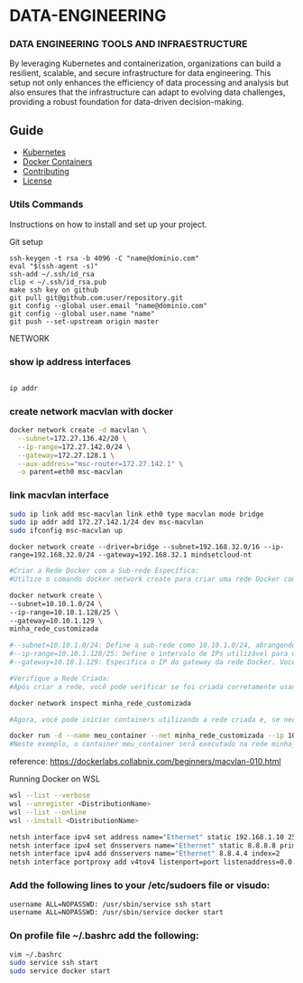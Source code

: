 # DATA-ENGINEERING
### DATA ENGINEERING TOOLS AND INFRAESTRUCTURE

By leveraging Kubernetes and containerization, organizations can build a resilient, scalable, and secure infrastructure for data engineering. This setup not only enhances the efficiency of data processing and analysis but also ensures that the infrastructure can adapt to evolving data challenges, providing a robust foundation for data-driven decision-making.

## Guide

- [Kubernetes](https://github.com/nathanmsc/DATA-ENGINEERING/blob/main/KUBERNETES/README.md)
- [Docker Containers](https://github.com/nathanmsc/DATA-ENGINEERING/tree/main/DOCKER)
- [Contributing](#contributing)
- [License](#license)

### Utils Commands

Instructions on how to install and set up your project.

Git setup
```
ssh-keygen -t rsa -b 4096 -C "name@dominio.com"
eval "$(ssh-agent -s)"
ssh-add ~/.ssh/id_rsa
clip < ~/.ssh/id_rsa.pub
make ssh key on github
git pull git@github.com:user/repository.git
git config --global user.email "name@dominio.com"
git config --global user.name "name"
git push --set-upstream origin master
```

NETWORK

### show ip address interfaces
```sh

ip addr

```
### create network macvlan with docker
```sh
docker network create -d macvlan \
  --subnet=172.27.136.42/20 \
  --ip-range=172.27.142.0/24 \
  --gateway=172.27.128.1 \
  --aux-address="msc-router=172.27.142.1" \
  -o parent=eth0 msc-macvlan

```
### link macvlan interface
```sh
sudo ip link add msc-macvlan link eth0 type macvlan mode bridge
sudo ip addr add 172.27.142.1/24 dev msc-macvlan
sudo ifconfig msc-macvlan up
```

```
docker network create --driver=bridge --subnet=192.168.32.0/16 --ip-range=192.168.32.0/24 --gateway=192.168.32.1 mindsetcloud-nt
```

```bash
#Criar a Rede Docker com a Sub-rede Específica:
#Utilize o comando docker network create para criar uma rede Docker com o intervalo de IPs desejado:

docker network create \
--subnet=10.10.1.0/24 \
--ip-range=10.10.1.128/25 \
--gateway=10.10.1.129 \
minha_rede_customizada

#--subnet=10.10.1.0/24: Define a sub-rede como 10.10.1.0/24, abrangendo todos os IPs de 10.10.1.1 a 10.10.1.254.
#--ip-range=10.10.1.128/25: Define o intervalo de IPs utilizável para os containers. Nesse caso, o intervalo vai de 10.10.1.128 até 10.10.1.254.
#--gateway=10.10.1.129: Especifica o IP do gateway da rede Docker. Você pode escolher qualquer IP dentro do intervalo, mas ele geralmente é o primeiro IP do intervalo definido.

#Verifique a Rede Criada:
#Após criar a rede, você pode verificar se foi criada corretamente usando o comando:

docker network inspect minha_rede_customizada

#Agora, você pode iniciar containers utilizando a rede criada e, se necessário, atribuir um IP específico dentro do intervalo:

docker run -d --name meu_container --net minha_rede_customizada --ip 10.10.1.130 <nome_da_imagem>
#Neste exemplo, o container meu_container será executado na rede minha_rede_customizada com o IP 10.10.1.130.
```
reference: https://dockerlabs.collabnix.com/beginners/macvlan-010.html

Running Docker on WSL

```bash
wsl --list --verbose
wsl --unregister <DistributionName>
wsl --list --online
wsl --install <DistributionName>
```

```bash
netsh interface ipv4 set address name="Ethernet" static 192.168.1.10 255.255.255.0 192.168.1.1
netsh interface ipv4 set dnsservers name="Ethernet" static 8.8.8.8 primary
netsh interface ipv4 add dnsservers name="Ethernet" 8.8.4.4 index=2
netsh interface portproxy add v4tov4 listenport=port listenaddress=0.0.0.0 connectport=port connectaddress=wsl_ip
```

### Add the following lines to your /etc/sudoers file or visudo:
```sh
username ALL=NOPASSWD: /usr/sbin/service ssh start
username ALL=NOPASSWD: /usr/sbin/service docker start

```
### On profile file ~/.bashrc add the following:

```sh
vim ~/.bashrc
sudo service ssh start
sudo service docker start
```
